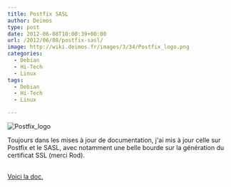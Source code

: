 ```yaml
---
title: Postfix SASL
author: Deimos
type: post
date: 2012-06-08T10:00:39+00:00
url: /2012/06/08/postfix-sasl/
image: http://wiki.deimos.fr/images/3/34/Postfix_logo.png
categories:
  - Debian
  - Hi-Tech
  - Linux
tags:
  - Debian
  - Hi-Tech
  - Linux

---
```

![Postfix_logo](http://wiki.deimos.fr/images/3/34/Postfix_logo.png)

Toujours dans les mises à jour de documentation, j'ai mis à jour celle sur Postfix et le SASL, avec notamment une belle bourde sur la génération du certificat SSL (merci Rod).
  
[<br /> Voici la doc.](http://wiki.deimos.fr/SASL_:_Envoie_de_mails_%C3%A0_distance_s%C3%A9curis%C3%A9_avec_son_serveur_Postfix_%28SASL%2BTLS%29)